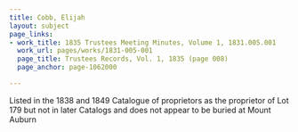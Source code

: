 ```yaml
---
title: Cobb, Elijah
layout: subject
page_links:
- work_title: 1835 Trustees Meeting Minutes, Volume 1, 1831.005.001
  work_url: pages/works/1831-005-001
  page_title: Trustees Records, Vol. 1, 1835 (page 008)
  page_anchor: page-1062000

---
```

<p>Listed in the 1838 and 1849 Catalogue of proprietors as the proprietor of Lot 179 but not in later Catalogs and does not appear to be buried at Mount Auburn</p>